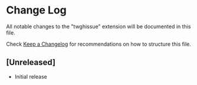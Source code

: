 # Change Log
All notable changes to the "twghissue" extension will be documented in this file.

Check [Keep a Changelog](http://keepachangelog.com/) for recommendations on how to structure this file.

## [Unreleased]
- Initial release